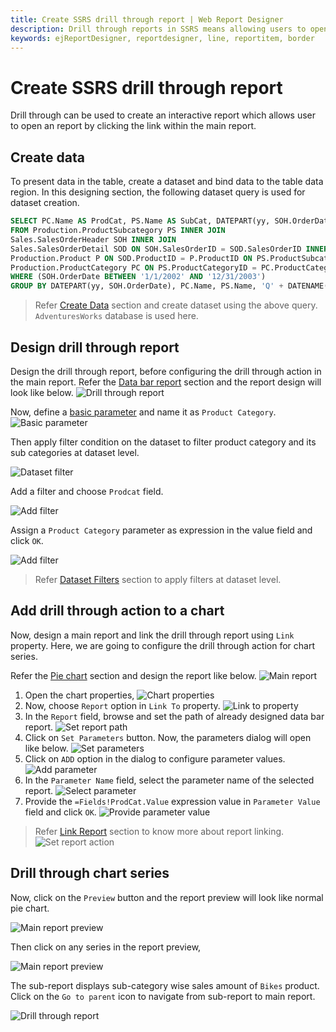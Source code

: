 ```yaml
---
title: Create SSRS drill through report | Web Report Designer
description: Drill through reports in SSRS means allowing users to open a report by clicking a link within another report and it contains details about an item that is contained in an original summary report.
keywords: ejReportDesigner, reportdesigner, line, reportitem, border
---
```


# Create SSRS drill through report

Drill through can be used to create an interactive report which allows user to open an report by clicking the link within the main report.

## Create data

To present data in the table, create a dataset and bind data to the table data region. In this designing section, the following dataset query is used for dataset creation.

```sql
SELECT PC.Name AS ProdCat, PS.Name AS SubCat, DATEPART(yy, SOH.OrderDate) AS OrderYear, 'Q' + DATENAME(qq, SOH.OrderDate) AS OrderQtr,SUM(SOD.UnitPrice * SOD.OrderQty) AS Sales
FROM Production.ProductSubcategory PS INNER JOIN
Sales.SalesOrderHeader SOH INNER JOIN
Sales.SalesOrderDetail SOD ON SOH.SalesOrderID = SOD.SalesOrderID INNER JOIN
Production.Product P ON SOD.ProductID = P.ProductID ON PS.ProductSubcategoryID = P.ProductSubcategoryID INNER JOIN
Production.ProductCategory PC ON PS.ProductCategoryID = PC.ProductCategoryID
WHERE (SOH.OrderDate BETWEEN '1/1/2002' AND '12/31/2003')
GROUP BY DATEPART(yy, SOH.OrderDate), PC.Name, PS.Name, 'Q' + DATENAME(qq, SOH.OrderDate), PS.ProductSubcategoryID
```

> Refer [Create Data](/designer-guide/report-designer/manage-data/dataset/create-an-embedded-dataset/#create-an-embedded-dataset) section and create dataset using the above query. `AdventuresWorks` database is used here.
## Design drill through report

Design the drill through report, before configuring the drill through action in the main report. Refer the [Data bar report](/designer-guide/report-designer/report-items/data-bar/design-ssrs-data-bar-using-table/) section and the report design will look like below.
![Drill through report](/static/assets/on-premise/images/report-designer/compose-report/create-ssrs-drill-through-report/databar-report-design.png)

Now, define a [basic parameter](/designer-guide/report-designer/report-parameters/add/#create-parameter) and name it as `Product Category`.
![Basic parameter](/static/assets/on-premise/images/report-designer/compose-report/create-ssrs-drill-through-report/basic-parameter.png)

Then apply filter condition on the dataset to filter product category and its sub categories at dataset level.

![Dataset filter](/static/assets/on-premise/images/report-designer/compose-report/create-ssrs-drill-through-report/open-dataset-filter.png)

Add a filter and choose `Prodcat` field.

![Add filter](/static/assets/on-premise/images/report-designer/compose-report/create-ssrs-drill-through-report/add-filter.png)

Assign a `Product Category` parameter as expression in the value field and click `OK`.

![Add filter](/static/assets/on-premise/images/report-designer/compose-report/create-ssrs-drill-through-report/assign-parameter.png)

> Refer [Dataset Filters](/designer-guide/report-designer/manage-data/dataset/add-a-filter-to-a-dataset/) section to apply filters at dataset level.
## Add drill through action to a chart

Now, design a main report and link the drill through report using `Link` property. Here, we are going to configure the drill through action for chart series.

Refer the [Pie chart](/designer-guide/report-designer/report-items/data-bar/design-ssrs-data-bar-using-table/) section and design the report like below.
![Main report](/static/assets/on-premise/images/report-designer/compose-report/create-ssrs-drill-through-report/main-report.png)

1. Open the chart properties,
![Chart properties](/static/assets/on-premise/images/report-designer/compose-report/create-ssrs-drill-through-report/chart-properties.png)
2. Now, choose `Report` option in `Link To` property.
![Link to property](/static/assets/on-premise/images/report-designer/compose-report/create-ssrs-drill-through-report/choose-report-action.png)
3. In the `Report` field, browse and set the path of already designed data bar report.
![Set report path](/static/assets/on-premise/images/report-designer/compose-report/create-ssrs-drill-through-report/set-report-path.png)
4. Click on `Set Parameters` button. Now, the parameters dialog will open like below.
![Set parameters](/static/assets/on-premise/images/report-designer/compose-report/create-ssrs-drill-through-report/open-parameters-dialog.png)
5. Click on `ADD` option in the dialog to configure parameter values.
![Add parameter](/static/assets/on-premise/images/report-designer/compose-report/create-ssrs-drill-through-report/add-parameter-field.png)
6. In the `Parameter Name` field, select the parameter name of the selected report.
![Select parameter](/static/assets/on-premise/images/report-designer/compose-report/create-ssrs-drill-through-report/select-parameter.png)
7. Provide the `=Fields!ProdCat.Value` expression value in `Parameter Value` field and click `OK`.
![Provide parameter value](/static/assets/on-premise/images/report-designer/compose-report/create-ssrs-drill-through-report/provide-parameter-value.png)
> Refer [Link Report](/designer-guide/report-designer/compose-report/link-data/#report-linking) section to know more about report linking.
![Set report action](/static/assets/on-premise/images/report-designer/compose-report/create-ssrs-drill-through-report/set-report-action.png)

## Drill through chart series

Now, click on the `Preview` button and the report preview will look like normal pie chart.

![Main report preview](/static/assets/on-premise/images/report-designer/compose-report/create-ssrs-drill-through-report/report-preview.png)

Then click on any series in the report preview,

![Main report preview](/static/assets/on-premise/images/report-designer/compose-report/create-ssrs-drill-through-report/click-on-series.png)

The sub-report displays sub-category wise sales amount of `Bikes` product. Click on the `Go to parent` icon to navigate from sub-report to main report.

![Drill through report](/static/assets/on-premise/images/report-designer/compose-report/create-ssrs-drill-through-report/drill-through-report.png)